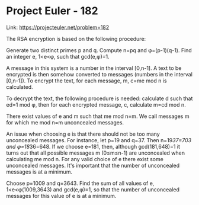 # Project Euler - 182
Link: https://projecteuler.net/problem=182

The RSA encryption is based on the following procedure:

Generate two distinct primes p and q.
Compute n=pq and φ=(p-1)(q-1).
Find an integer e, 1<e<φ, such that gcd(e,φ)=1.

A message in this system is a number in the interval [0,n-1].
A text to be encrypted is then somehow converted to messages (numbers in the interval [0,n-1]).
To encrypt the text, for each message, m, c=me mod n is calculated.

To decrypt the text, the following procedure is needed: calculate d such that ed=1 mod φ, then for each encrypted message, c, calculate m=cd mod n.

There exist values of e and m such that me mod n=m.
We call messages m for which me mod n=m unconcealed messages.

An issue when choosing e is that there should not be too many unconcealed messages.
For instance, let p=19 and q=37.
Then n=19*37=703 and φ=18*36=648.
If we choose e=181, then, although gcd(181,648)=1 it turns out that all possible messages
m (0≤m≤n-1) are unconcealed when calculating me mod n.
For any valid choice of e there exist some unconcealed messages.
It's important that the number of unconcealed messages is at a minimum.

Choose p=1009 and q=3643.
Find the sum of all values of e, 1<e<φ(1009,3643) and gcd(e,φ)=1, so that the number of unconcealed messages for this value of e is at a minimum.